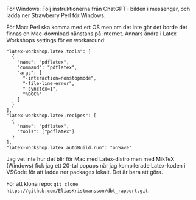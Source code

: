 För Windows: Följ instruktionerna från ChatGPT i bilden i messenger, och ladda ner Strawberry Perl för Windows.

För Mac: Perl ska komma med ert OS men om det inte gör det borde det finnas en Mac-download nånstans på internet. Annars ändra i Latex Workshops settings för en workaround: 
```
"latex-workshop.latex.tools": [
  {
    "name": "pdflatex",
    "command": "pdflatex",
    "args": [
      "-interaction=nonstopmode",
      "-file-line-error",
      "-synctex=1",
      "%DOC%"
    ]
  }
],
"latex-workshop.latex.recipes": [
  {
    "name": "pdflatex",
    "tools": ["pdflatex"]
  }
],
"latex-workshop.latex.autoBuild.run": "onSave"
```

Jag vet inte hur det blir för Mac med Latex-distro men med MikTeX (Windows) fick jag ett 20-tal popups när jag kompilerade Latex-koden i VSCode för att ladda ner packages lokalt. Det är bara att göra.

För att klona repo: ```git clone https://github.com/EliasKristmansson/dbt_rapport.git```.
